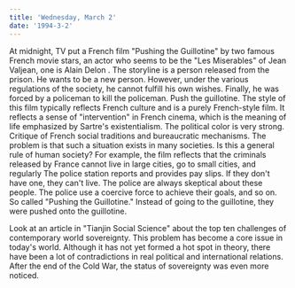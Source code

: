 ```yaml
---
title: 'Wednesday, March 2'
date: '1994-3-2'
---
```


At midnight, TV put a French film "Pushing the Guillotine" by two famous French movie stars, an actor who seems to be the "Les Miserables" of Jean Valjean, one is Alain Delon . The storyline is a person released from the prison. He wants to be a new person. However, under the various regulations of the society, he cannot fulfill his own wishes. Finally, he was forced by a policeman to kill the policeman. Push the guillotine. The style of this film typically reflects French culture and is a purely French-style film. It reflects a sense of "intervention" in French cinema, which is the meaning of life emphasized by Sartre's existentialism. The political color is very strong. Critique of French social traditions and bureaucratic mechanisms. The problem is that such a situation exists in many societies. Is this a general rule of human society? For example, the film reflects that the criminals released by France cannot live in large cities, go to small cities, and regularly The police station reports and provides pay slips. If they don't have one, they can't live. The police are always skeptical about these people. The police use a coercive force to achieve their goals, and so on. So called "Pushing the Guillotine." Instead of going to the guillotine, they were pushed onto the guillotine.

Look at an article in "Tianjin Social Science" about the top ten challenges of contemporary world sovereignty. This problem has become a core issue in today's world. Although it has not yet formed a hot spot in theory, there have been a lot of contradictions in real political and international relations. After the end of the Cold War, the status of sovereignty was even more noticed.

